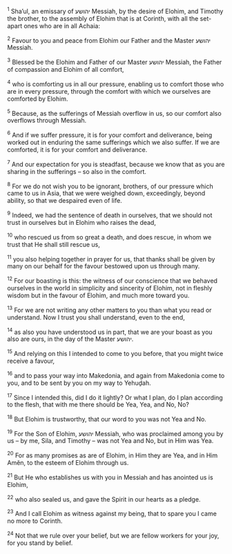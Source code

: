 <sup>1</sup> Sha’ul, an emissary of יהושע Messiah, by the desire of Elohim, and Timothy the brother, to the assembly of Elohim that is at Corinth, with all the set-apart ones who are in all Achaia:

<sup>2</sup> Favour to you and peace from Elohim our Father and the Master יהושע Messiah.

<sup>3</sup> Blessed be the Elohim and Father of our Master יהושע Messiah, the Father of compassion and Elohim of all comfort,

<sup>4</sup> who is comforting us in all our pressure, enabling us to comfort those who are in every pressure, through the comfort with which we ourselves are comforted by Elohim.

<sup>5</sup> Because, as the sufferings of Messiah overflow in us, so our comfort also overflows through Messiah.

<sup>6</sup> And if we suffer pressure, it is for your comfort and deliverance, being worked out in enduring the same sufferings which we also suffer. If we are comforted, it is for your comfort and deliverance.

<sup>7</sup> And our expectation for you is steadfast, because we know that as you are sharing in the sufferings – so also in the comfort.

<sup>8</sup> For we do not wish you to be ignorant, brothers, of our pressure which came to us in Asia, that we were weighed down, exceedingly, beyond ability, so that we despaired even of life.

<sup>9</sup> Indeed, we had the sentence of death in ourselves, that we should not trust in ourselves but in Elohim who raises the dead,

<sup>10</sup> who rescued us from so great a death, and does rescue, in whom we trust that He shall still rescue us,

<sup>11</sup> you also helping together in prayer for us, that thanks shall be given by many on our behalf for the favour bestowed upon us through many.

<sup>12</sup> For our boasting is this: the witness of our conscience that we behaved ourselves in the world in simplicity and sincerity of Elohim, not in fleshly wisdom but in the favour of Elohim, and much more toward you.

<sup>13</sup> For we are not writing any other matters to you than what you read or understand. Now I trust you shall understand, even to the end,

<sup>14</sup> as also you have understood us in part, that we are your boast as you also are ours, in the day of the Master יהושע.

<sup>15</sup> And relying on this I intended to come to you before, that you might twice receive a favour,

<sup>16</sup> and to pass your way into Makedonia, and again from Makedonia come to you, and to be sent by you on my way to Yehuḏah.

<sup>17</sup> Since I intended this, did I do it lightly? Or what I plan, do I plan according to the flesh, that with me there should be Yea, Yea, and No, No?

<sup>18</sup> But Elohim is trustworthy, that our word to you was not Yea and No.

<sup>19</sup> For the Son of Elohim, יהושע Messiah, who was proclaimed among you by us – by me, Sila, and Timothy – was not Yea and No, but in Him was Yea.

<sup>20</sup> For as many promises as are of Elohim, in Him they are Yea, and in Him Amĕn, to the esteem of Elohim through us.

<sup>21</sup> But He who establishes us with you in Messiah and has anointed us is Elohim,

<sup>22</sup> who also sealed us, and gave the Spirit in our hearts as a pledge.

<sup>23</sup> And I call Elohim as witness against my being, that to spare you I came no more to Corinth.

<sup>24</sup> Not that we rule over your belief, but we are fellow workers for your joy, for you stand by belief.

